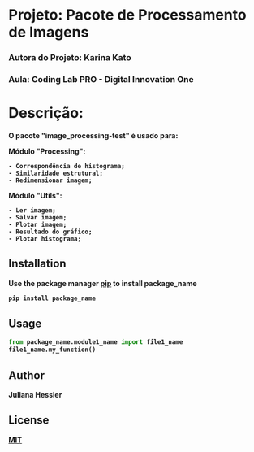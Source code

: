# Projeto: Pacote de Processamento de Imagens<b/>

### Autora do Projeto: Karina Kato<b/>

### Aula: Coding Lab PRO - Digital Innovation One

# Descrição: <b/>

O pacote "image_processing-test" é usado para:

Módulo "Processing":

	- Correspondência de histograma;
	- Similaridade estrutural;
	- Redimensionar imagem;

Módulo "Utils":

	- Ler imagem;
	- Salvar imagem;
	- Plotar imagem;
	- Resultado do gráfico;
	- Plotar histograma;

## Installation

Use the package manager [pip](https://pip.pypa.io/en/stable/) to install package_name

```bash
pip install package_name
```

## Usage

```python
from package_name.module1_name import file1_name
file1_name.my_function()
```

## Author
Juliana Hessler

## License
[MIT](https://choosealicense.com/licenses/mit/)
